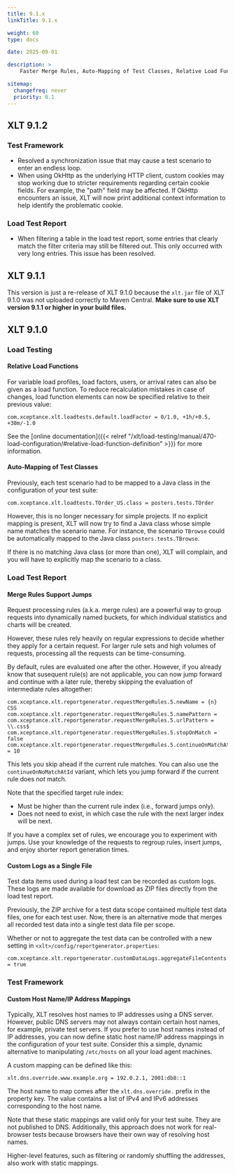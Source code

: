 ```yaml
---
title: 9.1.x
linkTitle: 9.1.x

weight: 60
type: docs

date: 2025-09-01

description: >
    Faster Merge Rules, Auto-Mapping of Test Classes, Relative Load Functions

sitemap:
  changefreq: never
  priority: 0.1
---
```


## XLT 9.1.2

### Test Framework

* Resolved a synchronization issue that may cause a test scenario to enter an endless loop.
* When using OkHttp as the underlying HTTP client, custom cookies may stop working due to stricter requirements regarding certain cookie fields. For example, the "path" field may be affected. If OkHttp encounters an issue, XLT will now print additional context information to help identify the problematic cookie.
 
### Load Test Report

* When filtering a table in the load test report, some entries that clearly match the filter criteria may still be filtered out. This only occurred with very long entries. This issue has been resolved.



## XLT 9.1.1

This version is just a re-release of XLT 9.1.0 because the `xlt.jar` file of XLT 9.1.0 was not uploaded correctly to Maven Central. **Make sure to use XLT version 9.1.1 or higher in your build files.**



## XLT 9.1.0

### Load Testing

#### Relative Load Functions

For variable load profiles, load factors, users, or arrival rates can also be given as a load function. To reduce recalculation mistakes in case of changes, load function elements can now be specified relative to their previous value:

```
com.xceptance.xlt.loadtests.default.loadFactor = 0/1.0, +1h/+0.5, +30m/-1.0
```

See the [online documentation]({{< relref "/xlt/load-testing/manual/470-load-configuration/#relative-load-function-definition" >}}) for more information.


#### Auto-Mapping of Test Classes

Previously, each test scenario had to be mapped to a Java class in the configuration of your test suite:

```
com.xceptance.xlt.loadtests.TOrder_US.class = posters.tests.TOrder
```

However, this is no longer necessary for simple projects. If no explicit mapping is present, XLT will now try to find a Java class whose simple name matches the scenario name. For instance, the scenario `TBrowse` could be automatically mapped to the Java class `posters.tests.TBrowse`.

If there is no matching Java class (or more than one), XLT will complain, and you will have to explicitly map the scenario to a class.


### Load Test Report

#### Merge Rules Support Jumps

Request processing rules (a.k.a. merge rules) are a powerful way to group requests into dynamically named buckets, for which individual statistics and charts will be created.

However, these rules rely heavily on regular expressions to decide whether they apply for a certain request. For larger rule sets and high volumes of requests, processing all the requests can be time-consuming. 

By default, rules are evaluated one after the other. However, if you already know that susequent rule(s) are not applicable, you can now jump forward and continue with a later rule, thereby skipping the evaluation of intermediate rules altogether:

```
com.xceptance.xlt.reportgenerator.requestMergeRules.5.newName = {n} CSS
com.xceptance.xlt.reportgenerator.requestMergeRules.5.namePattern =
com.xceptance.xlt.reportgenerator.requestMergeRules.5.urlPattern = \\.css$
com.xceptance.xlt.reportgenerator.requestMergeRules.5.stopOnMatch = false
com.xceptance.xlt.reportgenerator.requestMergeRules.5.continueOnMatchAtId = 10
```

This lets you skip ahead if the current rule matches. You can also use the `continueOnNoMatchAtId` variant, which lets you jump forward if the current rule does *not* match.

Note that the specified target rule index:

* Must be higher than the current rule index (i.e., forward jumps only).
* Does not need to exist, in which case the rule with the next larger index will be next.

If you have a complex set of rules, we encourage you to experiment with jumps. Use your knowledge of the requests to regroup rules, insert jumps, and enjoy shorter report generation times.

#### Custom Logs as a Single File

Test data items used during a load test can be recorded as custom logs. These logs are made available for download as ZIP files directly from the load test report.

Previously, the ZIP archive for a test data scope contained multiple test data files, one for each test user. Now, there is an alternative mode that merges all recorded test data into a single test data file per scope.

Whether or not to aggregate the test data can be controlled with a new setting in `<xlt>/config/reportgenerator.properties`:

```
com.xceptance.xlt.reportgenerator.customDataLogs.aggregateFileContents = true
```


### Test Framework

#### Custom Host Name/IP Address Mappings

Typically, XLT resolves host names to IP addresses using a DNS server. However, public DNS servers may not always contain certain host names, for example, private test servers. If you prefer to use host names instead of IP addresses, you can now define static host name/IP address mappings in the configuration of your test suite. Consider this a simple, dynamic alternative to manipulating `/etc/hosts` on all your load agent machines.

A custom mapping can be defined like this:

```
xlt.dns.override.www.example.org = 192.0.2.1, 2001:db8::1
```

The host name to map comes after the `xlt.dns.override.` prefix in the property key. The value contains a list of IPv4 and IPv6 addresses corresponding to the host name.

Note that these static mappings are valid only for your test suite. They are not published to DNS. Additionally, this approach does not work for real-browser tests because browsers have their own way of resolving host names.

Higher-level features, such as filtering or randomly shuffling the addresses, also work with static mappings.
